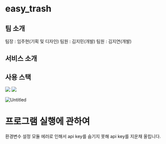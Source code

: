 # easy_trash

## 팀 소개
팀장 : 임주현(기획 및 디자인)
팀원 : 김지민(개발)
팀원 : 김지연(개발)

## 서비스 소개
## 사용 스택
<img src="https://img.shields.io/badge/javascript-F7DF1E?style=for-the-badge&logo=javascript&logoColor=black">
<img src="https://img.shields.io/badge/expo-F7DF1E?style=for-the-badge&logo=javascript&logoColor=black">

![Untitled](https://user-images.githubusercontent.com/88828307/180639945-f0d03f05-c6ca-479a-a30c-5a77e85871ed.png)

# 프로그램 실행에 관하여
환경변수 설정 모듈 에러로 인해서 api key를 숨기지 못해 api key를 지운채 올립니다. 
